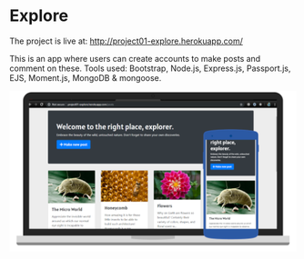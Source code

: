 # Explore

The project is live at: http://project01-explore.herokuapp.com/

This is an app where users can create accounts to make posts and comment on these.
Tools used: Bootstrap, Node.js, Express.js, Passport.js, EJS, Moment.js, MongoDB & mongoose.

![featured image][img1]

[img1]: https://github.com/khanghy2130/final_portfolio/blob/master/project-images/explore.png "featured image"
